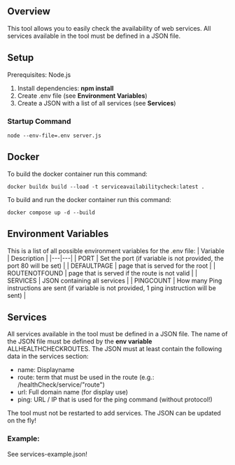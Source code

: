 ## Overview
This tool allows you to easily check the availability of web services. 
All services available in the tool must be defined in a JSON file. 
## Setup
Prerequisites: Node.js
1. Install dependencies: **npm install**
2. Create .env file (see **Environment Variables**)
3. Create a JSON with a list of all services (see **Services**)
### Startup Command
    node --env-file=.env server.js

## Docker
To build the docker container run this command: 
    
    docker buildx build --load -t serviceavailabilitycheck:latest . 

To build and run the docker container run this command: 

    docker compose up -d --build

## Environment Variables
This is a list of all possible environment variables for the .env file: 
| Variable | Description |
|---|---|
| PORT | Set the port (if variable is not provided, the port 80 will be set) |
| DEFAULTPAGE | page that is served for the root |
| ROUTENOTFOUND | page that is served if the route is not valid |
| SERVICES | JSON containing all services |
| PINGCOUNT | How many Ping instructions are sent (if variable is not provided, 1 ping instruction will be sent) |

## Services
All services available in the tool must be defined in a JSON file. 
The name of the JSON file must be defined by the **env variable** ALLHEALTHCHECKROUTES.
The JSON must at least contain the following data in the services section: 
- name: Displayname 
- route: term that must be used in the route (e.g.: /healthCheck/service/"route")
- url: Full domain name (for display use)
- ping: URL / IP that is used for the ping command (without protocol!)

The tool must not be restarted to add services. The JSON can be updated on the fly!
### Example: 
See services-example.json!

